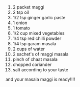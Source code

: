 1. 2 packet maggi
2. 2 tsp oil
3. 1/2 tsp ginger garlic paste
4. 1 onion
5. 1 tomato
6. 1/2 cup mixed vegetables
7. 1/4 tsp red chilli powder
8. 1/4 tsp garam masala
9. 2 cups of water
10. 2 sachet's of maggi masala
11.  pinch of chaat masala
12. chopped coriander
13. salt according to your taste

and your masala maggi is ready!!!!
